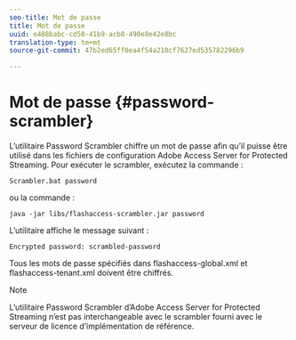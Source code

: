 ```yaml
---
seo-title: Mot de passe
title: Mot de passe
uuid: e488babc-cd50-41b9-acb8-490e8e42e8bc
translation-type: tm+mt
source-git-commit: 47b2ed65ff0ea4f54a210cf7627ed535782296b9

---
```



# Mot de passe {#password-scrambler}

L’utilitaire Password Scrambler chiffre un mot de passe afin qu’il puisse être utilisé dans les fichiers de configuration Adobe Access Server for Protected Streaming. Pour exécuter le scrambler, exécutez la commande :

```
Scrambler.bat password 
```

ou la commande :

```
java -jar libs/flashaccess-scrambler.jar password  
```

L’utilitaire affiche le message suivant :

```
Encrypted password: scrambled-password 
```

Tous les mots de passe spécifiés dans flashaccess-global.xml et flashaccess-tenant.xml doivent être chiffrés.

>[!NOTE]
>
>L’utilitaire Password Scrambler d’Adobe Access Server for Protected Streaming n’est pas interchangeable avec le scrambler fourni avec le serveur de licence d’implémentation de référence.

